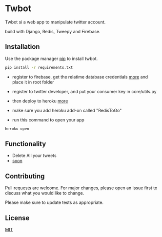# Twbot

Twbot si a web app to manipulate twitter account.

build with Django, Redis, Tweepy and Firebase.

## Installation

Use the package manager [pip](https://pip.pypa.io/en/stable/) to install twbot.

```bash
pip install -r requirements.txt
```
- register to firebase, get the relatime database credentials  [more](https://firebase.google.com/docs/admin/setup) and place it in root folder

- register to twitter developer, and put your consumer key in core/utils.py

- then deploy to heroku [more](https://devcenter.heroku.com/articles/getting-started-with-python?singlepage=true)

- make sure you add heroku add-on called "RedisToGo"

- run this command to open your app 
```bash
heroku open
```

## Functionality

- Delete All your tweets
- [soon](#)


## Contributing
Pull requests are welcome. For major changes, please open an issue first to discuss what you would like to change.

Please make sure to update tests as appropriate.

## License
[MIT](https://choosealicense.com/licenses/mit/)